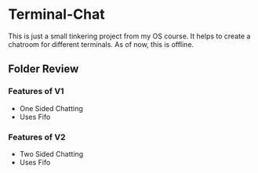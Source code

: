 # Terminal-Chat
This is just a small tinkering project from my OS course. It helps to create a chatroom for different terminals. As of now, this is offline.

## Folder Review

### Features of V1

- One Sided Chatting
- Uses Fifo

### Features of V2

- Two Sided Chatting
- Uses Fifo

